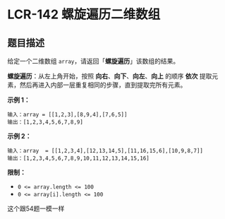# LCR-142 螺旋遍历二维数组

## 题目描述

给定一个二维数组 `array`，请返回「**螺旋遍历**」该数组的结果。

**螺旋遍历**：从左上角开始，按照 **向右**、**向下**、**向左**、**向上** 的顺序 **依次** 提取元素，然后再进入内部一层重复相同的步骤，直到提取完所有元素。

 

**示例 1：**

```
输入：array = [[1,2,3],[8,9,4],[7,6,5]]
输出：[1,2,3,4,5,6,7,8,9]
```

**示例 2：**

```
输入：array  = [[1,2,3,4],[12,13,14,5],[11,16,15,6],[10,9,8,7]]
输出：[1,2,3,4,5,6,7,8,9,10,11,12,13,14,15,16]
```

 

**限制：**

- `0 <= array.length <= 100`
- `0 <= array[i].length <= 100`

这个跟54题一模一样